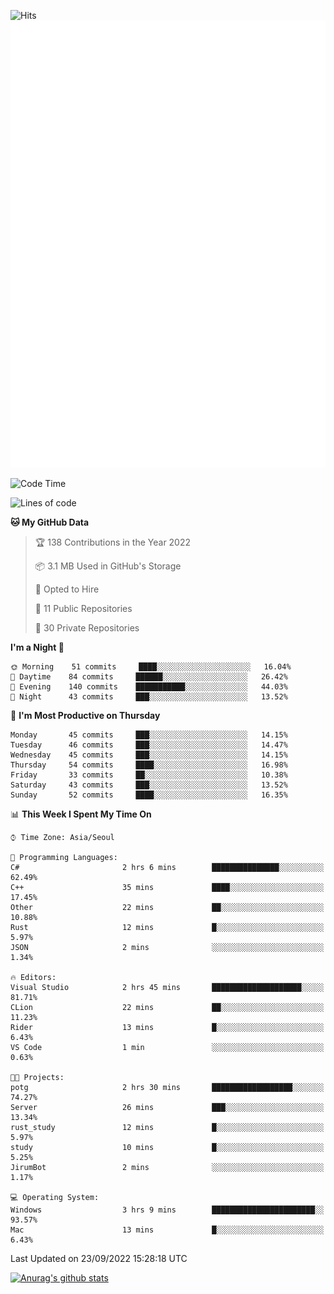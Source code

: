 ![Hits](https://hits.seeyoufarm.com/api/count/incr/badge.svg?url=https%3A%2F%2Fgithub.com%2Fkokose1234&count_bg=%2379C83D&title_bg=%23555555&icon=apple.svg&icon_color=%23E7E7E7&title=hits&edge_flat=false)
<br/>
![Metrics](https://github.com/kokose1234/kokose1234/blob/main/github-metrics.svg)

<!--START_SECTION:waka-->
![Code Time](http://img.shields.io/badge/Code%20Time-694%20hrs%2045%20mins-blue)

![Lines of code](https://img.shields.io/badge/From%20Hello%20World%20I%27ve%20Written-901%20Thousand%20lines%20of%20code-blue)

**🐱 My GitHub Data** 

> 🏆 138 Contributions in the Year 2022
 > 
> 📦 3.1 MB Used in GitHub's Storage 
 > 
> 💼 Opted to Hire
 > 
> 📜 11 Public Repositories 
 > 
> 🔑 30 Private Repositories  
 > 
**I'm a Night 🦉** 

```text
🌞 Morning    51 commits     ████░░░░░░░░░░░░░░░░░░░░░   16.04% 
🌆 Daytime    84 commits     ██████░░░░░░░░░░░░░░░░░░░   26.42% 
🌃 Evening    140 commits    ███████████░░░░░░░░░░░░░░   44.03% 
🌙 Night      43 commits     ███░░░░░░░░░░░░░░░░░░░░░░   13.52%

```
📅 **I'm Most Productive on Thursday** 

```text
Monday       45 commits     ███░░░░░░░░░░░░░░░░░░░░░░   14.15% 
Tuesday      46 commits     ███░░░░░░░░░░░░░░░░░░░░░░   14.47% 
Wednesday    45 commits     ███░░░░░░░░░░░░░░░░░░░░░░   14.15% 
Thursday     54 commits     ████░░░░░░░░░░░░░░░░░░░░░   16.98% 
Friday       33 commits     ██░░░░░░░░░░░░░░░░░░░░░░░   10.38% 
Saturday     43 commits     ███░░░░░░░░░░░░░░░░░░░░░░   13.52% 
Sunday       52 commits     ████░░░░░░░░░░░░░░░░░░░░░   16.35%

```


📊 **This Week I Spent My Time On** 

```text
⌚︎ Time Zone: Asia/Seoul

💬 Programming Languages: 
C#                       2 hrs 6 mins        ███████████████░░░░░░░░░░   62.49% 
C++                      35 mins             ████░░░░░░░░░░░░░░░░░░░░░   17.45% 
Other                    22 mins             ██░░░░░░░░░░░░░░░░░░░░░░░   10.88% 
Rust                     12 mins             █░░░░░░░░░░░░░░░░░░░░░░░░   5.97% 
JSON                     2 mins              ░░░░░░░░░░░░░░░░░░░░░░░░░   1.34%

🔥 Editors: 
Visual Studio            2 hrs 45 mins       ████████████████████░░░░░   81.71% 
CLion                    22 mins             ██░░░░░░░░░░░░░░░░░░░░░░░   11.23% 
Rider                    13 mins             █░░░░░░░░░░░░░░░░░░░░░░░░   6.43% 
VS Code                  1 min               ░░░░░░░░░░░░░░░░░░░░░░░░░   0.63%

🐱‍💻 Projects: 
potg                     2 hrs 30 mins       ██████████████████░░░░░░░   74.27% 
Server                   26 mins             ███░░░░░░░░░░░░░░░░░░░░░░   13.34% 
rust_study               12 mins             █░░░░░░░░░░░░░░░░░░░░░░░░   5.97% 
study                    10 mins             █░░░░░░░░░░░░░░░░░░░░░░░░   5.25% 
JirumBot                 2 mins              ░░░░░░░░░░░░░░░░░░░░░░░░░   1.17%

💻 Operating System: 
Windows                  3 hrs 9 mins        ███████████████████████░░   93.57% 
Mac                      13 mins             █░░░░░░░░░░░░░░░░░░░░░░░░   6.43%

```


 Last Updated on 23/09/2022 15:28:18 UTC
<!--END_SECTION:waka-->

[![Anurag's github stats](https://github-readme-stats.vercel.app/api?username=kokose1234&theme=dracula)](https://github.com/anuraghazra/github-readme-stats)



	
